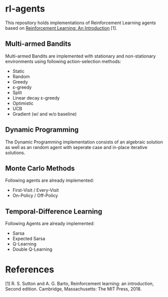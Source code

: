 # rl-agents
This repository holds implementations of Reinforcement Learning agents based on [Reinforcement Learning: An Introduction](http://incompleteideas.net/book/the-book.html) [1].

## Multi-armed Bandits
Multi-armed Bandits are implemented with stationary and non-stationary environments using following action-selection methods:
- Static
- Random
- Greedy
- ε-greedy
- Split
- Linear decay ε-greedy
- Optimistic
- UCB
- Gradient (w/ and w/o baseline)

## Dynamic Programming
The Dynamic Programming implementation consists of an algebraic solution as well as an random agent with seperate case and in-place iterative solutions.

## Monte Carlo Methods
Following agents are already implemented:
  - First-Visit / Every-Visit
  - On-Policy / Off-Policy
  
## Temporal-Difference Learning
Following Agents are already implemented:
- Sarsa
- Expected Sarsa
- Q-Learning
- Double Q-Learning

# References
[1] R. S. Sutton and A. G. Barto, Reinforcement learning: an introduction, Second edition. Cambridge, Massachusetts: The MIT Press, 2018.
